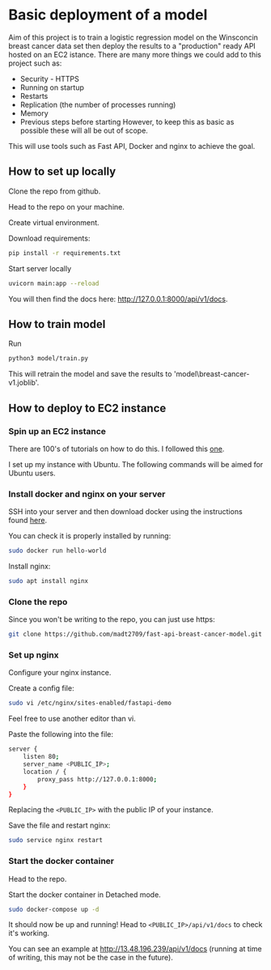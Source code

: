 # Basic deployment of a model
Aim of this project is to train a logistic regression model on the Winsconcin breast cancer data set then deploy the results to a "production" ready API hosted on an EC2 istance. There are many more things we could add to this project such as:
- Security - HTTPS
- Running on startup
- Restarts
- Replication (the number of processes running)
- Memory
- Previous steps before starting
However, to keep this as basic as possible these will all be out of scope.

This will use tools such as Fast API, Docker and nginx to achieve the goal.

## How to set up locally

Clone the repo from github. 

Head to the repo on your machine.

Create virtual environment.

Download requirements:

``` bash 
pip install -r requirements.txt
```

Start server locally

``` bash
uvicorn main:app --reload
```

You will then find the docs here: http://127.0.0.1:8000/api/v1/docs.

## How to train model

Run

``` bash
python3 model/train.py
```

This will retrain the model and save the results to 'model\breast-cancer-v1.joblib'.

## How to deploy to EC2 instance

### Spin up an EC2 instance

There are 100's of tutorials on how to do this. I followed this [one](https://dev.to/genialkartik/aws-ec2-instance-57gb). 

I set up my instance with Ubuntu. The following commands will be aimed for Ubuntu users.

### Install docker and nginx on your server

SSH into your server and then download docker using the instructions found [here](https://docs.docker.com/engine/install/ubuntu/).

You can check it is properly installed by running:

``` bash
sudo docker run hello-world
```

Install nginx:

``` bash
sudo apt install nginx
```

### Clone the repo

Since you won't be writing to the repo, you can just use https:

``` bash
git clone https://github.com/madt2709/fast-api-breast-cancer-model.git
```

### Set up nginx

Configure your nginx instance. 

Create a config file: 

``` bash
sudo vi /etc/nginx/sites-enabled/fastapi-demo
```

Feel free to use another editor than vi. 

Paste the following into the file: 

``` bash
server {
    listen 80;
    server_name <PUBLIC_IP>;
    location / {
        proxy_pass http://127.0.0.1:8000;
    }
}
```

Replacing the `<PUBLIC_IP>` with the public IP of your instance.

Save the file and restart nginx:

``` bash
sudo service nginx restart
```

### Start the docker container

Head to the repo.

Start the docker container in Detached mode. 

``` bash
sudo docker-compose up -d
```

It should now be up and running! Head to `<PUBLIC_IP>/api/v1/docs` to check it's working.

You can see an example at http://13.48.196.239/api/v1/docs (running at time of writing, this may not be the case in the future).




